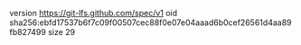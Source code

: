 version https://git-lfs.github.com/spec/v1
oid sha256:ebfd17537b6f7c09f00507cec88f0e07e04aaad6b0cef26561d4aa89fb827499
size 29
